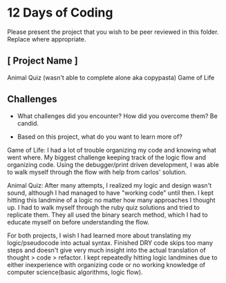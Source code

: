 # 12 Days of Coding

Please present the project that you wish to be peer reviewed in this folder. Replace where appropriate.

## [ Project Name ]
Animal Quiz (wasn't able to complete alone aka copypasta)
Game of Life


## Challenges

- What challenges did you encounter? How did you overcome them? Be candid.

- Based on this project, what do you want to learn more of?

Game of Life: I had a lot of trouble organizing my code and knowing what went where. My biggest challenge keeping track of the logic flow and organizing code. Using the debugger/print driven development, I was able to walk myself through the flow with help from carlos' solution. 

Animal Quiz: After many attempts, I realized my logic and design wasn't sound, although I had managed to have "working code" until then. I kept hitting this landmine of a logic no matter how many approaches I thought up. I had to walk myself through the ruby quiz solutions and tried to replicate them. They all used the binary search method, which I had to educate myself on before understanding the flow.

For both projects, I wish I had learned more about translating my logic/pseudocode into actual syntax. Finished DRY code skips too many steps and doesn't give very much insight into the actual translation of thought > code > refactor.  I kept repeatedly hitting logic landmines due to either inexperience with organizing code or no working knowledge of computer science(basic algorithms, logic flow). 